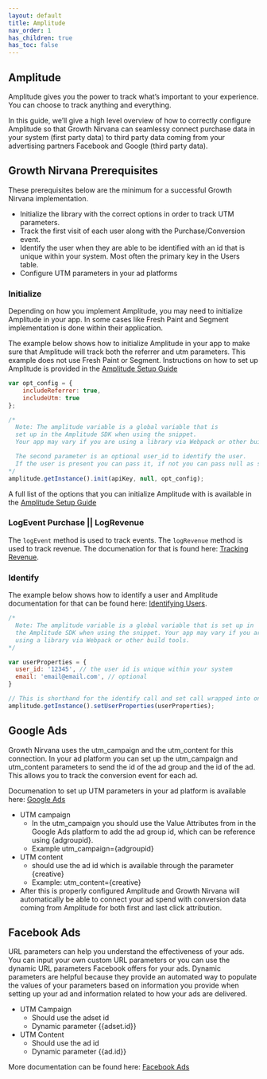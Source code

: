 ```yaml
---
layout: default
title: Amplitude 
nav_order: 1 
has_children: true
has_toc: false
---
```


## Amplitude

Amplitude gives you the power to track what’s important to your experience. You can choose to track anything and everything.

In this guide, we’ll give a high level overview of how to correctly configure Amplitude so that Growth Nirvana can seamlessy connect purchase data in your system (first party data) to third party data coming from your advertising partners Facebook and Google (third party data).

## Growth Nirvana Prerequisites
These prerequisites below are the minimum for a successful Growth Nirvana implementation.
* Initialize the library with the correct options in order to track UTM parameters.
* Track the first visit of each user along with the Purchase/Conversion event.
* Identify the user when they are able to be identified with an id that is unique within your system. Most often the primary key in the Users table.
* Configure UTM parameters in your ad platforms

### Initialize
Depending on how you implement Amplitude, you may need to initialize Amplitude in your app. In some cases like Fresh Paint and Segment implementation is done within their application.

The example below shows how to initialize Amplitude in your app to make sure that Amplitude will track both the referrer and utm parameters. This example does not use Fresh Paint or Segment. Instructions on how to set up Amplitude is provided in the <a href="https://developers.amplitude.com/docs/javascript" target="_blank">Amplitude Setup Guide</a>[]()
```javascript
var opt_config = {
    includeReferrer: true,
    includeUtm: true
};

/* 
  Note: The amplitude variable is a global variable that is 
  set up in the Amplitude SDK when using the snippet. 
  Your app may vary if you are using a library via Webpack or other build tools.

  The second parameter is an optional user_id to identify the user. 
  If the user is present you can pass it, if not you can pass null as shown below.
*/
amplitude.getInstance().init(apiKey, null, opt_config);
```

A full list of the options that you can initialize Amplitude with is available in the <a href="https://amplitude.github.io/Amplitude-JavaScript/Options/" target="_blank">Amplitude Setup Guide</a>

### LogEvent Purchase || LogRevenue

The `logEvent` method is used to track events. The `logRevenue` method is used to track revenue.
The documenation for that is found here: <a href="https://developers.amplitude.com/docs/javascript#track-revenue" target="_blank">Tracking Revenue</a>.

### Identify
The example below shows how to identify a user and Amplitude documentation for that can be found here: <a href="https://developers.amplitude.com/docs/javascript#setting-multiple-user-properties" target="_blank">Identifying Users</a>.
```javascript
/* 
  Note: The amplitude variable is a global variable that is set up in 
  the Amplitude SDK when using the snippet. Your app may vary if you are 
  using a library via Webpack or other build tools.
*/

var userProperties = {
  user_id: '12345', // the user id is unique within your system
  email: 'email@email.com', // optional
}

// This is shorthand for the identify call and set call wrapped into one.
amplitude.getInstance().setUserProperties(userProperties);
```

## Google Ads
Growth Nirvana uses the utm_campaign and the utm_content for this connection.
In your ad platform you can set up the utm_campaign and utm_content parameters to send the id of the ad group and the id of the ad. This allows you to track the conversion event for each ad.

Documenation to set up UTM parameters in your ad platform is available here: <a href="https://support.google.com/google-ads/answer/6305348#zippy=%2Cfinal-url-tracking-template-or-custom-parameter%2Ctracking-template-only%2Cfinal-url-only%2Cshopping-campaigns-only%2Cvideo-campaigns-only%2Chotel-campaigns-only" target="_blank">Google Ads</a>
* UTM campaign
    * In the utm_campaign you should use the Value Attributes from in the Google Ads platform to add the ad group id, which can be reference using {adgroupid}. 
    * Example utm_campaign={adgroupid}
* UTM content 
    * should use the ad id which is available through the parameter {creative}
    * Example: utm_content={creative}
* After this is properly configured Amplitude and Growth Nirvana will automatically be able to connect your ad spend with conversion data coming from Amplitude for both first and last click attribution.

## Facebook Ads
URL parameters can help you understand the effectiveness of your ads. You can input your own custom URL parameters or you can use the dynamic URL parameters Facebook offers for your ads. Dynamic parameters are helpful because they provide an automated way to populate the values of your parameters based on information you provide when setting up your ad and information related to how your ads are delivered.
* UTM Campaign
    * Should use the adset id
    * Dynamic parameter {{adset.id}}
* UTM Content
    * Should use the ad id
    * Dynamic parameter {{ad.id}}

More documentation can be found here: <a href="https://www.facebook.com/business/help/2360940870872492" target="_blank">Facebook Ads</a>
